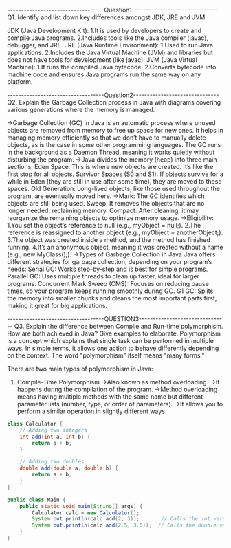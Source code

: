 -----------------------------------Question1-------------------------------
Q1. Identify and list down key differences amongst JDK, JRE and JVM.

JDK (Java Development Kit):
  1.It is used by developers to create and compile Java programs.
  2.Includes tools like the Java compiler (javac), debugger, and JRE.
JRE (Java Runtime Environment):
  1.Used to run Java applications.
  2.Includes the Java Virtual Machine (JVM) and libraries but does not have tools for development (like javac).
JVM (Java Virtual Machine):
  1.It runs the compiled Java bytecode.
  2.Converts bytecode into machine code and ensures Java programs run the same way on any platform.


-----------------------------------Question2-------------------------------
Q2. Explain the Garbage Collection process in Java with diagrams covering various generations where the
memory is managed.

->Garbage Collection (GC) in Java is an automatic process where unused objects are removed from memory to free up space for new ones. 
It helps in managing memory efficiently so that we don’t have to manually delete objects, as is the case in some other programming languages. 
The GC runs in the background as a Daemon Thread, meaning it works quietly without disturbing the program.
->Java divides the memory (heap) into three main sections:
Eden Space: This is where new objects are created. It’s like the first stop for all objects.
Survivor Spaces (S0 and S1): If objects survive for a while in Eden (they are still in use after some time), they are moved to these spaces.
Old Generation: Long-lived objects, like those used throughout the program, are eventually moved here.
->Mark: The GC identifies which objects are still being used.
Sweep: It removes the objects that are no longer needed, reclaiming memory.
Compact: After cleaning, it may reorganize the remaining objects to optimize memory usage.
->Eligibility:
1.You set the object’s reference to null (e.g., myObject = null;).
2.The reference is reassigned to another object (e.g., myObject = anotherObject;).
3.The object was created inside a method, and the method has finished running.
4.It’s an anonymous object, meaning it was created without a name (e.g., new MyClass();).
->Types of Garbage Collection in Java
Java offers different strategies for garbage collection, depending on your program’s needs:
Serial GC: Works step-by-step and is best for simple programs.
Parallel GC: Uses multiple threads to clean up faster, ideal for larger programs.
Concurrent Mark Sweep (CMS): Focuses on reducing pause times, so your program keeps running smoothly during GC.
G1 GC: Splits the memory into smaller chunks and cleans the most important parts first, making it great for big applications.


-----------------------------------QUESTION3--------------------------------
Q3. Explain the difference between Compile and Run-time polymorphism. How are both achieved in Java? Give
examples to elaborate.
Polymorphism is a concept which explains that single task can be performed in multiple ways. 
In simple terms, it allows one action to behave differently depending on the context. The word "polymorphism" itself means "many forms."

There are two main types of polymorphism in Java:
1. Compile-Time Polymorphism
    ->Also known as method overloading.
    ->It happens during the compilation of the program.
    ->Method overloading means having multiple methods with the same name but different parameter lists (number, type, or order of parameters).
    ->It allows you to perform a similar operation in slightly different ways.
```java
class Calculator {
    // Adding two integers
    int add(int a, int b) {
        return a + b;
    }

    // Adding two doubles
    double add(double a, double b) {
        return a + b;
    }
}

public class Main {
    public static void main(String[] args) {
        Calculator calc = new Calculator();
        System.out.println(calc.add(2, 3));       // Calls the int version
        System.out.println(calc.add(2.5, 3.5));  // Calls the double version
    }
}
